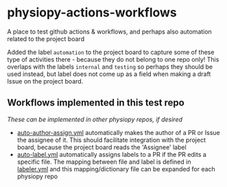 # physiopy-actions-workflows
A place to test github actions & workflows, and perhaps also automation related to the project board 

Added the label `automation` to the project board to capture some of these type of activities there - because they do not belong to one repo only! This overlaps with the labels `internal` and `testing` so perhaps they should be used instead, but label does not come up as a field when making a draft Issue on the project board. 

## Workflows implemented in this test repo

*These can be implemented in other physiopy repos, if desired*

- [auto-author-assign.yml](.github/workflows/auto-author-assign.yml) automatically makes the author of a PR or Issue the assignee of it. This should facilitate integration with the project board, because the project board reads the 'Assignee' label
- [auto-label.yml](.github/workflows/auto-label.yml) automatically assigns labels to a PR if the PR edits a specific file. The mapping between file and label is defined in [labeler.yml](.github/labeler.yml) and this mapping/dictionary file can be expanded for each physiopy repo 

